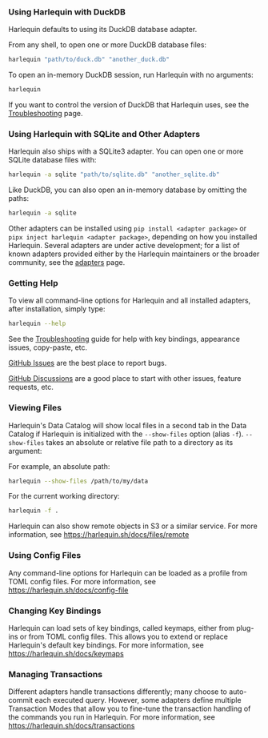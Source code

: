 ### Using Harlequin with DuckDB

Harlequin defaults to using its DuckDB database adapter.

From any shell, to open one or more DuckDB database files:

```bash
harlequin "path/to/duck.db" "another_duck.db"
```

To open an in-memory DuckDB session, run Harlequin with no arguments:

```bash
harlequin
```

If you want to control the version of DuckDB that Harlequin uses, see the [Troubleshooting](https://harlequin.sh/docs/troubleshooting/duckdb-version-mismatch) page.

### Using Harlequin with SQLite and Other Adapters

Harlequin also ships with a SQLite3 adapter. You can open one or more SQLite database files with:

```bash
harlequin -a sqlite "path/to/sqlite.db" "another_sqlite.db"
```

Like DuckDB, you can also open an in-memory database by omitting the paths:

```bash
harlequin -a sqlite
```

Other adapters can be installed using `pip install <adapter package>` or `pipx inject harlequin <adapter package>`, depending on how you installed Harlequin. Several adapters are under active development; for a list of known adapters provided either by the Harlequin maintainers or the broader community, see the [adapters](https://harlequin.sh/docs/adapters) page.


### Getting Help

To view all command-line options for Harlequin and all installed adapters, after installation, simply type:

```bash
harlequin --help
```

See the [Troubleshooting](https://harlequin.sh/docs/troubleshooting/index) guide for help with key bindings, appearance issues, copy-paste, etc.

[GitHub Issues](https://github.com/tconbeer/harlequin/issues) are the best place to report bugs.

[GitHub Discussions](https://github.com/tconbeer/harlequin/discussions) are a good place to start with other issues, feature requests, etc.

### Viewing Files

Harlequin's Data Catalog will show local files in a second tab in the Data Catalog if Harlequin is initialized with the `--show-files` option (alias `-f`). `--show-files` takes an absolute or relative file path to a directory as its argument:

For example, an absolute path:

```bash
harlequin --show-files /path/to/my/data
```

For the current working directory:

```bash
harlequin -f .
```

Harlequin can also show remote objects in S3 or a similar service. For more information, see https://harlequin.sh/docs/files/remote

### Using Config Files

Any command-line options for Harlequin can be loaded as a profile from TOML config files. For more information, see https://harlequin.sh/docs/config-file

### Changing Key Bindings

Harlequin can load sets of key bindings, called keymaps, either from plug-ins or from TOML config files. This allows you to extend or replace Harlequin's default key bindings. For more information, see https://harlequin.sh/docs/keymaps

### Managing Transactions

Different adapters handle transactions differently; many choose to auto-commit each executed query. However, some adapters define multiple Transaction Modes that allow you to fine-tune the transaction handling of the commands you run in Harlequin. For more information, see https://harlequin.sh/docs/transactions
